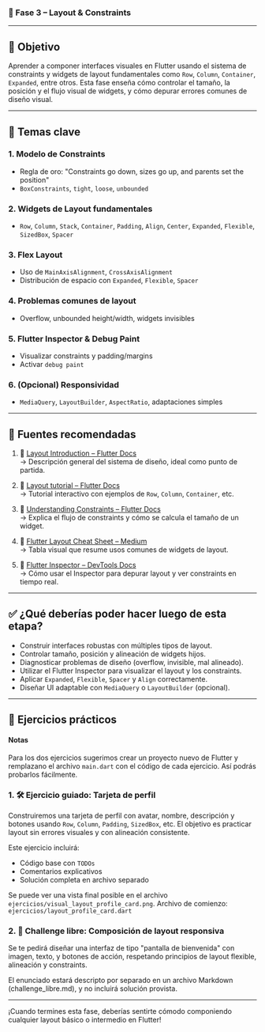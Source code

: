 ### 🧠 Fase 3 – Layout & Constraints

---

## 🎯 Objetivo

Aprender a componer interfaces visuales en Flutter usando el sistema de constraints y widgets de layout fundamentales como `Row`, `Column`, `Container`, `Expanded`, entre otros. Esta fase enseña cómo controlar el tamaño, la posición y el flujo visual de widgets, y cómo depurar errores comunes de diseño visual.

---

## 📘 Temas clave

### 1. Modelo de Constraints
- Regla de oro: "Constraints go down, sizes go up, and parents set the position"
- `BoxConstraints`, `tight`, `loose`, `unbounded`

### 2. Widgets de Layout fundamentales
- `Row`, `Column`, `Stack`, `Container`, `Padding`, `Align`, `Center`, `Expanded`, `Flexible`, `SizedBox`, `Spacer`

### 3. Flex Layout
- Uso de `MainAxisAlignment`, `CrossAxisAlignment`
- Distribución de espacio con `Expanded`, `Flexible`, `Spacer`

### 4. Problemas comunes de layout
- Overflow, unbounded height/width, widgets invisibles

### 5. Flutter Inspector & Debug Paint
- Visualizar constraints y padding/margins
- Activar `debug paint`

### 6. (Opcional) Responsividad
- `MediaQuery`, `LayoutBuilder`, `AspectRatio`, adaptaciones simples

---

## 📎 Fuentes recomendadas

1. 📘 [Layout Introduction – Flutter Docs](https://docs.flutter.dev/ui/layout)  
   → Descripción general del sistema de diseño, ideal como punto de partida.

2. 📐 [Layout tutorial – Flutter Docs](https://docs.flutter.dev/ui/layout/tutorial)  
   → Tutorial interactivo con ejemplos de `Row`, `Column`, `Container`, etc.

3. 🧩 [Understanding Constraints – Flutter Docs](https://docs.flutter.dev/ui/layout/constraints)  
   → Explica el flujo de constraints y cómo se calcula el tamaño de un widget.

4. 🧾 [Flutter Layout Cheat Sheet – Medium](https://medium.com/flutter-community/flutter-layout-cheat-sheet-5363348d037e)  
   → Tabla visual que resume usos comunes de widgets de layout.

5. 🧰 [Flutter Inspector – DevTools Docs](https://docs.flutter.dev/tools/devtools/inspector)  
   → Cómo usar el Inspector para depurar layout y ver constraints en tiempo real.

---

## ✅ ¿Qué deberías poder hacer luego de esta etapa?

- Construir interfaces robustas con múltiples tipos de layout.
- Controlar tamaño, posición y alineación de widgets hijos.
- Diagnosticar problemas de diseño (overflow, invisible, mal alineado).
- Utilizar el Flutter Inspector para visualizar el layout y los constraints.
- Aplicar `Expanded`, `Flexible`, `Spacer` y `Align` correctamente.
- Diseñar UI adaptable con `MediaQuery` o `LayoutBuilder` (opcional).

---

## 🧪 Ejercicios prácticos

#### Notas
Para los dos ejercicios sugerimos crear un proyecto nuevo de Flutter y remplazano el archivo `main.dart` con el código de cada ejercicio. Así podrás probarlos fácilmente.

### 1. 🛠️ Ejercicio guiado: Tarjeta de perfil
Construiremos una tarjeta de perfil con avatar, nombre, descripción y botones usando `Row`, `Column`, `Padding`, `SizedBox`, etc. El objetivo es practicar layout sin errores visuales y con alineación consistente.

Este ejercicio incluirá:
- Código base con `TODOs`
- Comentarios explicativos
- Solución completa en archivo separado

Se puede ver una vista final posible en el archivo `ejercicios/visual_layout_profile_card.png`.
Archivo de comienzo: `ejercicios/layout_profile_card.dart`

### 2. 🎨 Challenge libre: Composición de layout responsiva
Se te pedirá diseñar una interfaz de tipo "pantalla de bienvenida" con imagen, texto, y botones de acción, respetando principios de layout flexible, alineación y constraints.

El enunciado estará descripto por separado en un archivo Markdown (challenge_libre.md), y no incluirá solución provista.

---

¡Cuando termines esta fase, deberías sentirte cómodo componiendo cualquier layout básico o intermedio en Flutter!

